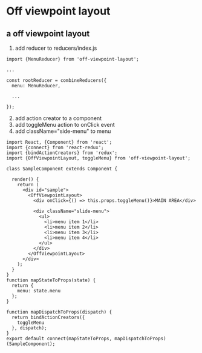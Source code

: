 # Off viewpoint layout
## a off viewpoint layout

1. add reducer to reducers/index.js
```
import {MenuReducer} from 'off-viewpoint-layout';

...

const rootReducer = combineReducers({
  menu: MenuReducer,

  ...

});
```

2. add action creator to a component
3. add toggleMenu action to onClick event
4. add className="side-menu" to menu <div>
```
import React, {Component} from 'react';
import {connect} from 'react-redux';
import {bindActionCreators} from 'redux';
import {OffViewpointLayout, toggleMenu} from 'off-viewpoint-layout';

class SampleComponent extends Component {

  render() {
    return (
      <div id="sample">
        <OffViewpointLayout>
          <div onClick={() => this.props.toggleMenu()}>MAIN AREA</div>

          <div className="slide-menu">
            <ul>
              <li>menu item 1</li>
              <li>menu item 2</li>
              <li>menu item 3</li>
              <li>menu item 4</li>
            </ul>
          </div>
        </OffViewpointLayout>
      </div>
    );
  }
}
function mapStateToProps(state) {
  return {
    menu: state.menu
  };
}

function mapDispatchToProps(dispatch) {
  return bindActionCreators({
    toggleMenu
  }, dispatch);
}
export default connect(mapStateToProps, mapDispatchToProps)(SampleComponent);
```